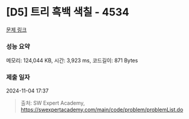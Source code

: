 # [D5] 트리 흑백 색칠 - 4534 

[문제 링크](https://swexpertacademy.com/main/code/problem/problemDetail.do?contestProbId=AWO6esOKOKQDFAWw) 

### 성능 요약

메모리: 124,044 KB, 시간: 3,923 ms, 코드길이: 871 Bytes

### 제출 일자

2024-11-04 17:37



> 출처: SW Expert Academy, https://swexpertacademy.com/main/code/problem/problemList.do